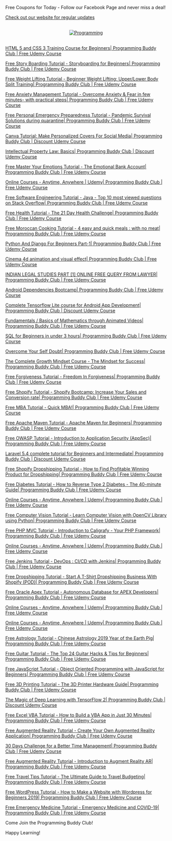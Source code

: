 Free Coupons for Today - Follow our Facebook Page and never miss a deal!

[Check out our website for regular updates](https://bit.ly/FreeOnlineCoursesGithub)

<p align=center>
  <br>
  <a href=https://bit.ly/FreeOnlineCoursesGithub target=_blank title=Programming Buddy Club Free Online Courses>
    <img src=https://i.imgur.com/aE2TLHF.png alt=Programming Buddy Club Free Online Courses>
  </a>
  <br>
  <br>
</p>

[HTML 5 and CSS 3 Training Course for Beginners| Programming Buddy Club | Free Udemy Course](https://www.programmingbuddy.club/2020/04/free-html-tutorial-html-training-course.html)

[Free Story Boarding Tutorial - Storyboarding for Beginners| Programming Buddy Club | Free Udemy Course](https://www.programmingbuddy.club/2020/04/free-story-boarding-tutorial.html)

[Free Weight Lifting Tutorial - Beginner Weight Lifting: Upper/Lower Body Split Training| Programming Buddy Club | Free Udemy Course](https://www.programmingbuddy.club/2020/04/free-weight-lifting-tutorial-beginner.html)

[Free Anxiety Management Tutorial - Overcome Anxiety & Fear in few minutes- with practical steps| Programming Buddy Club | Free Udemy Course](https://www.programmingbuddy.club/2020/04/free-anxiety-management-tutorial.html)

[Free Personal Emergency Preparedness Tutorial - Pandemic Survival Solutions during quarantine| Programming Buddy Club | Free Udemy Course](https://www.programmingbuddy.club/2020/04/free-personal-emergency-preparedness.html)

[Canva Tutorial: Make Personalized Covers For Social Media| Programming Buddy Club | Discount Udemy Course](https://www.programmingbuddy.club/2020/04/free-canva-tutorial-canva-tutorial.html)

[Intellectual Property Law: Basics| Programming Buddy Club | Discount Udemy Course](https://www.programmingbuddy.club/2020/04/free-intellectual-property-tutorial.html)

[Free Master Your Emotions Tutorial - The Emotional Bank Account| Programming Buddy Club | Free Udemy Course](https://www.programmingbuddy.club/2020/04/free-master-your-emotions-tutorial.html)

[Online Courses - Anytime, Anywhere | Udemy| Programming Buddy Club | Free Udemy Course](https://www.programmingbuddy.club/2020/03/secrets-of-marketing-programming-buddy.html)

[Free Software Engineering Tutorial - Java - Top 10 most viewed questions on Stack Overflow| Programming Buddy Club | Free Udemy Course](https://www.programmingbuddy.club/2019/12/java-top-10-most-viewed-questions-on.html)

[Free Health Tutorial - The 21 Day Health Challenge| Programming Buddy Club | Free Udemy Course](https://www.programmingbuddy.club/2020/06/free-health-tutorial-21-day-health.html)

[Free Moroccan Cooking Tutorial - 4 easy and quick meals : with no meat| Programming Buddy Club | Free Udemy Course](https://www.programmingbuddy.club/2020/06/free-moroccan-cooking-tutorial-4-easy.html)

[Python And Django For Beginners Part-1| Programming Buddy Club | Free Udemy Course](https://www.programmingbuddy.club/2020/07/python-and-django-for-beginners-part-1.html)

[Cinema 4d animation and visual effect| Programming Buddy Club | Free Udemy Course](https://www.programmingbuddy.club/2020/07/cinema-4d-animation-and-visual-effect.html)

[INDIAN LEGAL STUDIES PART [1] ONLINE FREE QUERY FROM LAWYER| Programming Buddy Club | Free Udemy Course](https://www.programmingbuddy.club/2020/07/indian-legal-studies-part-1-online-free.html)

[Android Dependencies Bootcamp| Programming Buddy Club | Free Udemy Course](https://www.programmingbuddy.club/2020/07/android-dependencies-bootcamp.html)

[Complete Tensorflow Lite course for Android App Development| Programming Buddy Club | Discount Udemy Course](https://www.programmingbuddy.club/2020/07/complete-tensorflow-lite-course-for.html)

[Fundamentals / Basics of Mathematics through Animated Videos| Programming Buddy Club | Free Udemy Course](https://www.programmingbuddy.club/2020/07/fundamentals-basics-of-mathematics.html)

[SQL for Beginners in under 3 hours| Programming Buddy Club | Free Udemy Course](https://www.programmingbuddy.club/2020/07/sql-for-beginners-in-under-3-hours.html)

[Overcome Your Self Doubt| Programming Buddy Club | Free Udemy Course](https://www.programmingbuddy.club/2020/07/overcome-your-self-doubt-programming.html)

[The Complete Growth Mindset Course - The Mindset for Success| Programming Buddy Club | Free Udemy Course](https://www.programmingbuddy.club/2020/07/the-complete-growth-mindset-course.html)

[Free Forgiveness Tutorial - Freedom In Forgiveness| Programming Buddy Club | Free Udemy Course](https://www.programmingbuddy.club/2020/06/free-forgiveness-tutorial-freedom-in.html)

[Free Shopify Tutorial - Shopify Bootcamp: Increase Your Sales and Conversion rate| Programming Buddy Club | Free Udemy Course](https://www.programmingbuddy.club/2020/06/free-shopify-tutorial-shopify-bootcamp.html)

[Free MBA Tutorial - Quick MBA!| Programming Buddy Club | Free Udemy Course](https://www.programmingbuddy.club/2020/06/free-mba-tutorial-quick-mba-programming.html)

[Free Apache Maven Tutorial - Apache Maven for Beginners| Programming Buddy Club | Free Udemy Course](https://www.programmingbuddy.club/2020/06/free-apache-maven-tutorial-apache-maven.html)

[Free OWASP Tutorial - Introduction to Application Security (AppSec)| Programming Buddy Club | Free Udemy Course](https://www.programmingbuddy.club/2020/06/free-owasp-tutorial-introduction-to.html)

[Laravel 5.4 complete tutorial for Beginners and Intermediate| Programming Buddy Club | Discount Udemy Course](https://www.programmingbuddy.club/2019/12/laravel-54-complete-tutorial-for.html)

[Free Shopify Dropshipping Tutorial - How to Find Profitable Winning Product for Dropshipping| Programming Buddy Club | Free Udemy Course](https://www.programmingbuddy.club/2019/12/how-to-find-profitable-winning-product.html)

[Free Diabetes Tutorial - How to Reverse Type 2 Diabetes - The 40-minute Guide| Programming Buddy Club | Free Udemy Course](https://www.programmingbuddy.club/2019/12/how-to-reverse-type-2-diabetes-40.html)

[Online Courses - Anytime, Anywhere | Udemy| Programming Buddy Club | Free Udemy Course](https://www.programmingbuddy.club/2019/12/complete-machine-learning-course.html)

[Free Computer Vision Tutorial - Learn Computer Vision with OpenCV Library using Python| Programming Buddy Club | Free Udemy Course](https://www.programmingbuddy.club/2019/12/learn-computer-vision-with-opencv.html)

[Free PHP MVC Tutorial - Introduction to Caligrafy - Your PHP Framework| Programming Buddy Club | Free Udemy Course](https://www.programmingbuddy.club/2019/12/introduction-to-caligrafy-your-php.html)

[Online Courses - Anytime, Anywhere | Udemy| Programming Buddy Club | Free Udemy Course](https://www.programmingbuddy.club/2019/12/statistics-fundamentals-with-python.html)

[Free Jenkins Tutorial - DevOps : CI/CD with Jenkins| Programming Buddy Club | Free Udemy Course](https://www.programmingbuddy.club/2019/12/devops-cicd-with-jenkins-udemy-free.html)

[Free Dropshipping Tutorial - Start A T-Shirt Dropshipping Business With Shopify (POD)| Programming Buddy Club | Free Udemy Course](https://www.programmingbuddy.club/2019/12/start-t-shirt-dropshipping-business.html)

[Free Oracle Apex Tutorial - Autonomous Database for APEX Developers| Programming Buddy Club | Free Udemy Course](https://www.programmingbuddy.club/2019/12/autonomous-database-for-apex-developers.html)

[Online Courses - Anytime, Anywhere | Udemy| Programming Buddy Club | Free Udemy Course](https://www.programmingbuddy.club/2019/12/make-pro-blog-in-just-2-hours-udemy.html)

[Online Courses - Anytime, Anywhere | Udemy| Programming Buddy Club | Free Udemy Course](https://www.programmingbuddy.club/2019/12/complete-data-science-course-learn-from.html)

[Free Astrology Tutorial - Chinese Astrology 2019 Year of the Earth Pig| Programming Buddy Club | Free Udemy Course](https://www.programmingbuddy.club/2019/12/chinese-astrology-2019-year-of-earth.html)

[Free Guitar Tutorial - The Top 24 Guitar Hacks & Tips for Beginners| Programming Buddy Club | Free Udemy Course](https://www.programmingbuddy.club/2019/12/the-top-24-guitar-hacks-tips-for.html)

[Free JavaScript Tutorial - Object Oriented Programming with JavaScript for Beginners| Programming Buddy Club | Free Udemy Course](https://www.programmingbuddy.club/2019/11/ultimate-coding-bundle-learn-python.html)

[Free 3D Printing Tutorial - The 3D Printer Hardware Guide| Programming Buddy Club | Free Udemy Course](https://www.programmingbuddy.club/2020/01/the-3d-printer-hardware-guide.html)

[The Magic of Deep Learning with TensorFlow 2| Programming Buddy Club | Discount Udemy Course](https://www.programmingbuddy.club/2020/01/the-magic-of-deep-learning-with.html)

[Free Excel VBA Tutorial - How to Build a VBA App in Just 30 Minutes| Programming Buddy Club | Free Udemy Course](https://www.programmingbuddy.club/2020/01/how-to-build-vba-app-in-just-30-minutes.html)

[Free Augmented Reality Tutorial - Create Your Own Augmented Reality Application| Programming Buddy Club | Free Udemy Course](https://www.programmingbuddy.club/2020/01/create-your-own-augmented-reality.html)

[30 Days Challenge for a Better Time Management| Programming Buddy Club | Free Udemy Course](https://www.programmingbuddy.club/2020/01/30-days-challenge-for-better-time.html)

[Free Augmented Reality Tutorial - Introduction to Augment Reality AR| Programming Buddy Club | Free Udemy Course](https://www.programmingbuddy.club/2020/01/introduction-to-augment-reality-ar_17.html)

[Free Travel Tips Tutorial - The Ultimate Guide to Travel Budgeting| Programming Buddy Club | Free Udemy Course](https://www.programmingbuddy.club/2020/01/the-ultimate-guide-to-travel-budgeting.html)

[Free WordPress Tutorial - How to Make a Website with Wordpress for Beginners 2019| Programming Buddy Club | Free Udemy Course](https://www.programmingbuddy.club/2019/10/wordpress-for-beginners-up-to-advanced.html)

[Free Emergency Medicine Tutorial - Emergency Medicine and COVID-19| Programming Buddy Club | Free Udemy Course](https://www.programmingbuddy.club/2020/04/free-emergency-medicine-tutorial.html)

Come Join the Programming Buddy Club!

Happy Learning!
